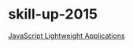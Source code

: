 # skill-up-2015

[JavaScript Lightweight Applications](https://skillup2015eastlansing.sched.org/event/4384bb21746114ead5721f964d9968c3#.VZGG2-1VhBc)